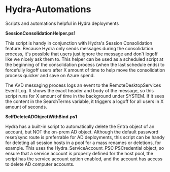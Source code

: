 # Hydra-Automations
Scripts and automations helpful in Hydra deployments  

**SessionConsolidationHelper.ps1**

This script is handy in conjunction with Hydra's Session Consolidation feature. Because Hydra only sends messages during the consolidation process, it's possible that users just ignore the message and don't logoff like we nicely ask them to. This helper can be used as a scheduled script at the beginning of the consolidation process (when the last schedule ends) to forcefully logoff users after X amount of time to help move the consolidation process quicker and save on Azure spend.   

The AVD messaging process logs an event to the RemoteDesktopServices Event Log. It shows the exact header and body of the message, so this script runs for X amount of time in the background under SYSTEM. If it sees the content in the SearchTerms variable, it triggers a logoff for all users in X amount of seconds.  

**SelfDeleteADObjectWithBind.ps1**  

Hydra has a built-in script to automatically delete the Entra object of an account, but NOT the on-prem AD object. Although the default password reset/sync route is preferrable for AD deployments, this script can be handy for deleting all session hosts in a pool for a mass renames or deletions, for example. This uses the Hydra_ServiceAccount_PSC PSCredential object, so ensure that a service account is properly defined for the host pool, the script has the service account option enabled, and the account has access to delete AD computer accounts. 
